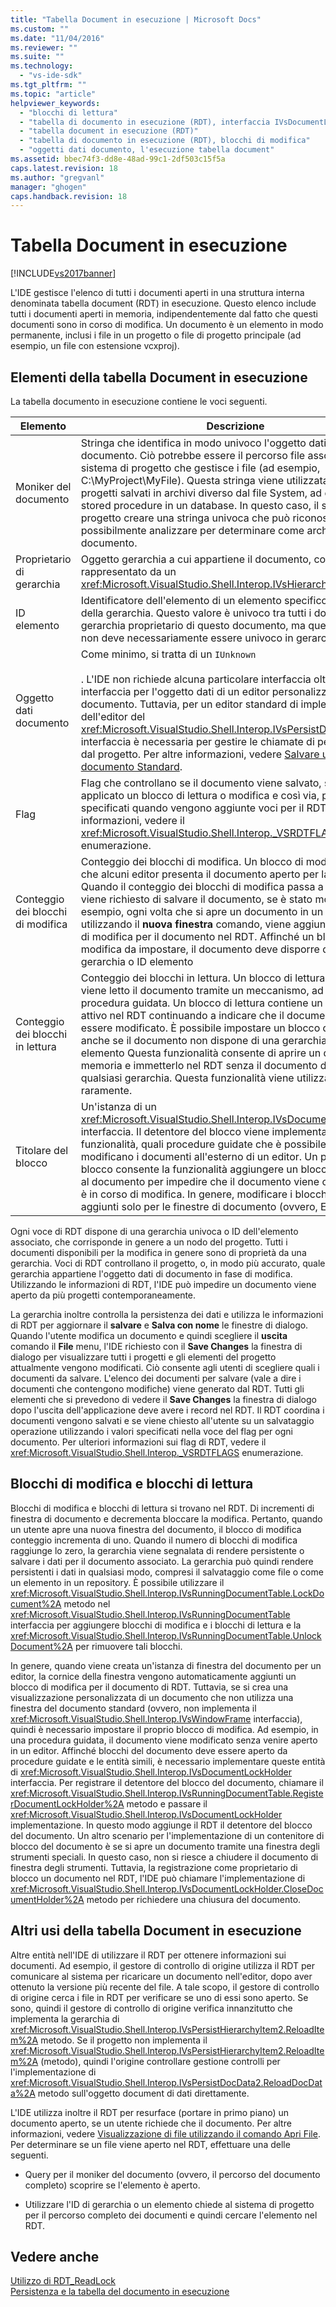 ```yaml
---
title: "Tabella Document in esecuzione | Microsoft Docs"
ms.custom: ""
ms.date: "11/04/2016"
ms.reviewer: ""
ms.suite: ""
ms.technology: 
  - "vs-ide-sdk"
ms.tgt_pltfrm: ""
ms.topic: "article"
helpviewer_keywords: 
  - "blocchi di lettura"
  - "tabella di documento in esecuzione (RDT), interfaccia IVsDocumentLockHolder"
  - "tabella document in esecuzione (RDT)"
  - "tabella di documento in esecuzione (RDT), blocchi di modifica"
  - "oggetti dati documento, l'esecuzione tabella document"
ms.assetid: bbec74f3-dd8e-48ad-99c1-2df503c15f5a
caps.latest.revision: 18
ms.author: "gregvanl"
manager: "ghogen"
caps.handback.revision: 18
---
```

# Tabella Document in esecuzione
[!INCLUDE[vs2017banner](../../code-quality/includes/vs2017banner.md)]

L'IDE gestisce l'elenco di tutti i documenti aperti in una struttura interna denominata tabella document \(RDT\) in esecuzione. Questo elenco include tutti i documenti aperti in memoria, indipendentemente dal fatto che questi documenti sono in corso di modifica. Un documento è un elemento in modo permanente, inclusi i file in un progetto o file di progetto principale \(ad esempio, un file con estensione vcxproj\).  
  
## Elementi della tabella Document in esecuzione  
 La tabella documento in esecuzione contiene le voci seguenti.  
  
|Elemento|Descrizione|  
|--------------|-----------------|  
|Moniker del documento|Stringa che identifica in modo univoco l'oggetto dati di documento. Ciò potrebbe essere il percorso file assoluto per un sistema di progetto che gestisce i file \(ad esempio, C:\\MyProject\\MyFile\). Questa stringa viene utilizzata anche per i progetti salvati in archivi diverso dal file System, ad esempio stored procedure in un database. In questo caso, il sistema del progetto creare una stringa univoca che può riconoscere e possibilmente analizzare per determinare come archiviare il documento.|  
|Proprietario di gerarchia|Oggetto gerarchia a cui appartiene il documento, come rappresentato da un <xref:Microsoft.VisualStudio.Shell.Interop.IVsHierarchy> interfaccia.|  
|ID elemento|Identificatore dell'elemento di un elemento specifico all'interno della gerarchia. Questo valore è univoco tra tutti i documenti nella gerarchia proprietario di questo documento, ma questo valore non deve necessariamente essere univoco in gerarchie diverse.|  
|Oggetto dati documento|Come minimo, si tratta di un `IUnknown`<br /><br /> . L'IDE non richiede alcuna particolare interfaccia oltre il `IUnknown` interfaccia per l'oggetto dati di un editor personalizzato documento. Tuttavia, per un editor standard di implementazione dell'editor del <xref:Microsoft.VisualStudio.Shell.Interop.IVsPersistDocData2> interfaccia è necessaria per gestire le chiamate di persistenza file dal progetto. Per altre informazioni, vedere [Salvare un documento Standard](../../extensibility/internals/saving-a-standard-document.md).|  
|Flag|Flag che controllano se il documento viene salvato, se viene applicato un blocco di lettura o modifica e così via, può essere specificati quando vengono aggiunte voci per il RDT. Per ulteriori informazioni, vedere il <xref:Microsoft.VisualStudio.Shell.Interop._VSRDTFLAGS> enumerazione.|  
|Conteggio dei blocchi di modifica|Conteggio dei blocchi di modifica. Un blocco di modifica indica che alcuni editor presenta il documento aperto per la modifica. Quando il conteggio dei blocchi di modifica passa a zero, l'utente viene richiesto di salvare il documento, se è stato modificato. Ad esempio, ogni volta che si apre un documento in un editor utilizzando il **nuova finestra** comando, viene aggiunto un blocco di modifica per il documento nel RDT. Affinché un blocco di modifica da impostare, il documento deve disporre di una gerarchia o ID elemento|  
|Conteggio dei blocchi in lettura|Conteggio dei blocchi in lettura. Un blocco di lettura indica che viene letto il documento tramite un meccanismo, ad esempio una procedura guidata. Un blocco di lettura contiene un documento attivo nel RDT continuando a indicare che il documento non può essere modificato. È possibile impostare un blocco di lettura, anche se il documento non dispone di una gerarchia o ID elemento Questa funzionalità consente di aprire un documento in memoria e immetterlo nel RDT senza il documento da proprietà di qualsiasi gerarchia. Questa funzionalità viene utilizzata raramente.|  
|Titolare del blocco|Un'istanza di un <xref:Microsoft.VisualStudio.Shell.Interop.IVsDocumentLockHolder> interfaccia. Il detentore del blocco viene implementato dalle funzionalità, quali procedure guidate che è possibile aprire e modificano i documenti all'esterno di un editor. Un proprietario di blocco consente la funzionalità aggiungere un blocco di modifica al documento per impedire che il documento viene chiuso mentre è in corso di modifica. In genere, modificare i blocchi vengono aggiunti solo per le finestre di documento \(ovvero, Editor\).|  
  
 Ogni voce di RDT dispone di una gerarchia univoca o ID dell'elemento associato, che corrisponde in genere a un nodo del progetto. Tutti i documenti disponibili per la modifica in genere sono di proprietà da una gerarchia. Voci di RDT controllano il progetto, o, in modo più accurato, quale gerarchia appartiene l'oggetto dati di documento in fase di modifica. Utilizzando le informazioni di RDT, l'IDE può impedire un documento viene aperto da più progetti contemporaneamente.  
  
 La gerarchia inoltre controlla la persistenza dei dati e utilizza le informazioni di RDT per aggiornare il **salvare** e **Salva con nome** le finestre di dialogo. Quando l'utente modifica un documento e quindi scegliere il **uscita** comando il **File** menu, l'IDE richiesto con il **Save Changes** la finestra di dialogo per visualizzare tutti i progetti e gli elementi del progetto attualmente vengono modificati. Ciò consente agli utenti di scegliere quali i documenti da salvare. L'elenco dei documenti per salvare \(vale a dire i documenti che contengono modifiche\) viene generato dal RDT. Tutti gli elementi che si prevedono di vedere il **Save Changes** la finestra di dialogo dopo l'uscita dell'applicazione deve avere i record nel RDT. Il RDT coordina i documenti vengono salvati e se viene chiesto all'utente su un salvataggio operazione utilizzando i valori specificati nella voce del flag per ogni documento. Per ulteriori informazioni sui flag di RDT, vedere il <xref:Microsoft.VisualStudio.Shell.Interop._VSRDTFLAGS> enumerazione.  
  
## Blocchi di modifica e blocchi di lettura  
 Blocchi di modifica e blocchi di lettura si trovano nel RDT. Di incrementi di finestra di documento e decrementa bloccare la modifica. Pertanto, quando un utente apre una nuova finestra del documento, il blocco di modifica conteggio incrementa di uno. Quando il numero di blocchi di modifica raggiunge lo zero, la gerarchia viene segnalata di rendere persistente o salvare i dati per il documento associato. La gerarchia può quindi rendere persistenti i dati in qualsiasi modo, compresi il salvataggio come file o come un elemento in un repository. È possibile utilizzare il <xref:Microsoft.VisualStudio.Shell.Interop.IVsRunningDocumentTable.LockDocument%2A> metodo nel <xref:Microsoft.VisualStudio.Shell.Interop.IVsRunningDocumentTable> interfaccia per aggiungere blocchi di modifica e i blocchi di lettura e la <xref:Microsoft.VisualStudio.Shell.Interop.IVsRunningDocumentTable.UnlockDocument%2A> per rimuovere tali blocchi.  
  
 In genere, quando viene creata un'istanza di finestra del documento per un editor, la cornice della finestra vengono automaticamente aggiunti un blocco di modifica per il documento di RDT. Tuttavia, se si crea una visualizzazione personalizzata di un documento che non utilizza una finestra del documento standard \(ovvero, non implementa il <xref:Microsoft.VisualStudio.Shell.Interop.IVsWindowFrame> interfaccia\), quindi è necessario impostare il proprio blocco di modifica. Ad esempio, in una procedura guidata, il documento viene modificato senza venire aperto in un editor. Affinché blocchi del documento deve essere aperto da procedure guidate e le entità simili, è necessario implementare queste entità di <xref:Microsoft.VisualStudio.Shell.Interop.IVsDocumentLockHolder> interfaccia. Per registrare il detentore del blocco del documento, chiamare il <xref:Microsoft.VisualStudio.Shell.Interop.IVsRunningDocumentTable.RegisterDocumentLockHolder%2A> metodo e passare il <xref:Microsoft.VisualStudio.Shell.Interop.IVsDocumentLockHolder> implementazione. In questo modo aggiunge il RDT il detentore del blocco del documento. Un altro scenario per l'implementazione di un contenitore di blocco del documento è se si apre un documento tramite una finestra degli strumenti speciali. In questo caso, non si riesce a chiudere il documento di finestra degli strumenti. Tuttavia, la registrazione come proprietario di blocco un documento nel RDT, l'IDE può chiamare l'implementazione di <xref:Microsoft.VisualStudio.Shell.Interop.IVsDocumentLockHolder.CloseDocumentHolder%2A> metodo per richiedere una chiusura del documento.  
  
## Altri usi della tabella Document in esecuzione  
 Altre entità nell'IDE di utilizzare il RDT per ottenere informazioni sui documenti. Ad esempio, il gestore di controllo di origine utilizza il RDT per comunicare al sistema per ricaricare un documento nell'editor, dopo aver ottenuto la versione più recente del file. A tale scopo, il gestore di controllo di origine cerca i file in RDT per verificare se uno di essi sono aperto. Se sono, quindi il gestore di controllo di origine verifica innanzitutto che implementa la gerarchia di <xref:Microsoft.VisualStudio.Shell.Interop.IVsPersistHierarchyItem2.ReloadItem%2A> metodo. Se il progetto non implementa il <xref:Microsoft.VisualStudio.Shell.Interop.IVsPersistHierarchyItem2.ReloadItem%2A> \(metodo\), quindi l'origine controllare gestione controlli per l'implementazione di <xref:Microsoft.VisualStudio.Shell.Interop.IVsPersistDocData2.ReloadDocData%2A> metodo sull'oggetto document di dati direttamente.  
  
 L'IDE utilizza inoltre il RDT per resurface \(portare in primo piano\) un documento aperto, se un utente richiede che il documento. Per altre informazioni, vedere [Visualizzazione di file utilizzando il comando Apri File](../../extensibility/internals/displaying-files-by-using-the-open-file-command.md). Per determinare se un file viene aperto nel RDT, effettuare una delle seguenti.  
  
-   Query per il moniker del documento \(ovvero, il percorso del documento completo\) scoprire se l'elemento è aperto.  
  
-   Utilizzare l'ID di gerarchia o un elemento chiede al sistema di progetto per il percorso completo dei documenti e quindi cercare l'elemento nel RDT.  
  
## Vedere anche  
 [Utilizzo di RDT\_ReadLock](../../extensibility/internals/rdt-readlock-usage.md)   
 [Persistenza e la tabella del documento in esecuzione](../../extensibility/internals/persistence-and-the-running-document-table.md)